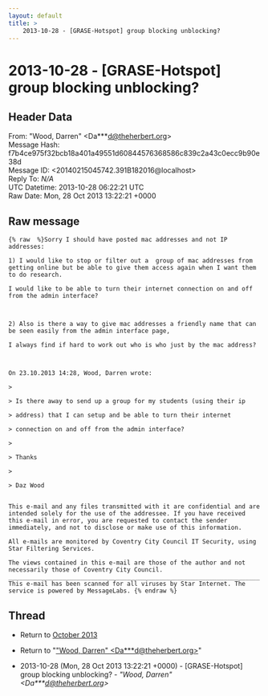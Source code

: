```yaml
---
layout: default
title: >
    2013-10-28 - [GRASE-Hotspot] group blocking unblocking?
---
```


# 2013-10-28 - [GRASE-Hotspot] group blocking unblocking?

## Header Data

From: "Wood, Darren" \<Da***d@theherbert.org\><br>
Message Hash: f7b4ce975f32bcb18a401a49551d60844576368586c839c2a43c0ecc9b90e38d<br>
Message ID: \<20140215045742.391B182016@localhost\><br>
Reply To: _N/A_<br>
UTC Datetime: 2013-10-28 06:22:21 UTC<br>
Raw Date: Mon, 28 Oct 2013 13:22:21 +0000<br>

## Raw message

```
{% raw  %}Sorry I should have posted mac addresses and not IP addresses:

1) I would like to stop or filter out a  group of mac addresses from getting online but be able to give them access again when I want them to do research.

I would like to be able to turn their internet connection on and off from the admin interface?



2) Also is there a way to give mac addresses a friendly name that can be seen easily from the admin interface page,

I always find if hard to work out who is who just by the mac address?



On 23.10.2013 14:28, Wood, Darren wrote:

>

> Is there away to send up a group for my students (using their ip

> address) that I can setup and be able to turn their internet

> connection on and off from the admin interface?

>

> Thanks

>

> Daz Wood


This e-mail and any files transmitted with it are confidential and are intended solely for the use of the addressee. If you have received this e-mail in error, you are requested to contact the sender immediately, and not to disclose or make use of this information. 

All e-mails are monitored by Coventry City Council IT Security, using Star Filtering Services.

The views contained in this e-mail are those of the author and not necessarily those of Coventry City Council.
______________________________________________________________________
This e-mail has been scanned for all viruses by Star Internet. The  service is powered by MessageLabs. {% endraw %}
```

## Thread

+ Return to [October 2013](/archive/2013/10)

+ Return to "["Wood, Darren" <Da***d<span>@</span>theherbert.org>](/authors/da___d_at_theherbert_org)"

+ 2013-10-28 (Mon, 28 Oct 2013 13:22:21 +0000) - [GRASE-Hotspot] group blocking unblocking? - _"Wood, Darren" \<Da***d@theherbert.org\>_

